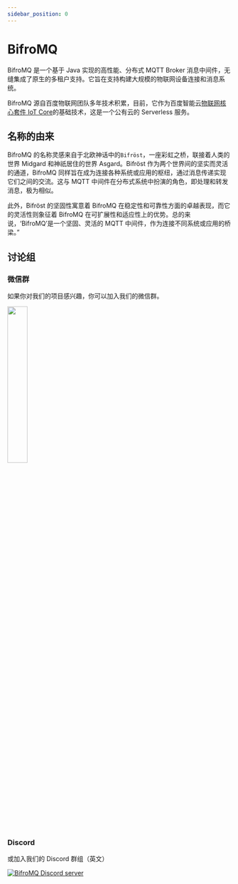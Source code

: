 ```yaml
---
sidebar_position: 0
---
```


# BifroMQ

BifroMQ 是一个基于 Java 实现的高性能、分布式 MQTT Broker 消息中间件，无缝集成了原生的多租户支持。它旨在支持构建大规模的物联网设备连接和消息系统。

BifroMQ 源自百度物联网团队多年技术积累，目前，它作为百度智能云[物联网核心套件 IoT Core](https://cloud.baidu.com/product/iot.html)的基础技术，这是一个公有云的 Serverless 服务。

## 名称的由来

BifroMQ 的名称灵感来自于北欧神话中的`Bifröst`，一座彩虹之桥，联接着人类的世界 Midgard 和神祇居住的世界 Asgard。Bifröst 作为两个世界间的坚实而灵活的通道，BifroMQ 同样旨在成为连接各种系统或应用的枢纽，通过消息传递实现它们之间的交流。这与 MQTT 中间件在分布式系统中扮演的角色，即处理和转发消息，极为相似。

此外，Bifröst 的坚固性寓意着 BifroMQ 在稳定性和可靠性方面的卓越表现，而它的灵活性则象征着 BifroMQ 在可扩展性和适应性上的优势。总的来说，‘BifroMQ’是一个坚固、灵活的 MQTT 中间件，作为连接不同系统或应用的桥梁。”

## 讨论组

### 微信群

如果你对我们的项目感兴趣，你可以加入我们的微信群。

<img src="https://bifromq.io/img/qrcode.png" width="30%" />

### Discord

或加入我们的 Discord 群组（英文）

<a href="https://discord.gg/Pfs3QRadRB"><img src="https://img.shields.io/discord/1115542029531885599?logo=discord&logoColor=white" alt="BifroMQ Discord server" /></a>
